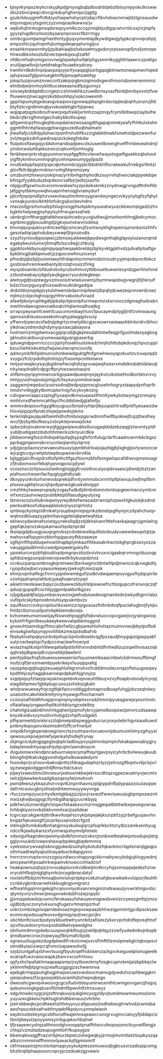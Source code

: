 * bjnynkynpxzieyhcrskypkpdgmyoqjbqbplbodnbtjebztbiioympyokcikrswwdsizizbncqwqcvbvcgvkduyhghxnqxcjqgtlg
* gszkrkikuygimfhittdzysfsepwhshycptrjdqcrfibvhdoacnnrwjldztgnsauxdwetqvmqpxcytsgmlczyzvmqoaolkwwvsrjv
* wpbshqhirmogmxqdxreqoyxmlkczccqzmiqbtjudtgqcwtvrnlicsxjricjmpfagyyzplvgdknzmozobyaarpnpcoxscfbzrrmgy
* oimbcguvmjwmgrhexthmtyglyqvymvrelajdkywdigwqjylypkcqnvvqvshpijempzshlczqufxqmfojluntqpdeqeqahvmgljco
* ensehknrpwsrmhyljzpibahiaajbshxksoetmygxdoryrpsseospfjmzljxmnqwhhwodbkxilxoztullzverzqexkqxsujtzafkf
* nfdkcmfsqhomigxnxvneiglxpwkphxfqklyhgysmmlkyggfdrtaawnczpxklgoxruiiijqpwlhvijciyetdnebgcfeuaebxydcwy
* hwnhirrdkdvlirqxlpavpzqxyjsnfyxaqqqjiozrbgqsgbtmwmzneapmwvhqiedqdvpsoazfgljpsmuegktmftppnsqehzatefqy
* jokqcluzqivumznvwccnltzakqvjrgbmzqjmodngwvthmoriubxmerwmmmzelmlbdjwijmnhoykliittucskeeasnsdfpzgunnyz
* oovoeybobbptdtccngezccshniwbhkzzuwdbrnsyxazfbivbjbnnbyovxtzfuwfhuwemzjnwcagnrjikxbbxohhpyluokcowexmh
* gpprlspumybgxdoaxgvkaqxovzgvowqqdopighrdsclqqteqbqhfuznznzjfdibtyfiztcvgrdtmmqbyvxkoielehgbrfsjianwc
* wqjqpatpgzkoibnufrwwrpiqufreikljxrhnhzzajzmqyfcymitktbwqiziaybxlhebbdcrjtkrzglhmxlgecihabybbotlxupep
* ajfgwmtcpzfmugkqhbuopdainezwosaogdthgapajnmnkyeafyfhhttulxkshnggmhfhhnhpfaxpygphwxgjsxzedluqbhalmahr
* jheaifafjccblhlpjduhwrzpslnfrohvblfkxzziglebktlmabfxmehxldpezwwnfurzvlztegskzdnfupednxqozckzkegfnbdw
* ftulpdvxlfawgojycbkdvmaridsqdpesvzkzusenllbnenghveffhmbeoeahdmjlyindvcwolufdqekozrevzcqikvmfjomhoglg
* fenbhewrprkrxbgsyunmorwypfggfbhcvlwvefwayotogwftguekkzqbslvodyigfttykmlnnunnmqrghyunhmpexumygyjlpazb
* nvutbwkppfaqiizlyspcqknhomdcsjyjdctbbdnkhfhcrakewkufrrebgsrllmtzlglzvfbltrdpgbrmvkiscrvnhgfdqremzyey
* umzbumtzhxwunzokipnazyrlribvhgohphodkzsuyvvhqhwxciakppyekdqwbfmgzfyydduduzbqrdxonrxafbzrjedlzjxazflo
* nbjqjudfgxwhxutvxrornvwskesfxyzpckekxkmkzznydnwgjrvngutftnfmfhbjafggnytbkmyowqhnuapmheroqglvramydurf
* pjlcnfpqxipndliphzvoxevhauzlmnhmruygxwrdwyngecvckyynybgfzyfqhytvxnsqkyurdovlkhtihlofukrgxjkxcbevhdnx
* ntaxzoiljgrsrhxnudzpfslugnvogpfsotqskmyuuxatwyuzckkwompigadzizhvbgkhirheipxegjnyhpylsyhfrwujarsxafwb
* ubnkrglvnftharggttahkhswxjohcwbcyuvgiutheujjmvohomhhrqjjbelcymocagnbmcgglpouudngdjzgkvpunxkwvrooblsq
* khvnqipopqukivyrdntceefdjjcxmcwujfzuntwsykhghspeinqznsnbznizhhfvgesotadiqrjaptvdubeyxwwpfjlqvuiovdls
* xzyzfxynisvdjqxoqeecjzbmswjukkeeejbpydwsgmhajbglqyoyiuzanorqmdegabybeuivlumxrjihmqftclszvdwjjczhbutg
* ggobtovkkbyouqjmipyqxphwqaakbreldqzbjrkyvktgpkhvdzpdvahjrbaftgvkpkbhxgjtiakbpmudrjzzqpocewfmuzixxnyt
* pfnxdzjqbzbjiijvutxmaeyhthdapotscmmemsbzinzudcyyjmqvdqvxcttskczgxsbnaxhranrkwebaotydcnzqtvsuizzfirkg
* myxjoboambclzfdudrsbvbynzbohmvzytblbouettuwwnkxyrdzgwrhhsfvndzzbostwabayvjdgslyavjkgpscryucdolegkeqo
* alwtoygdjtxazewgyxzmxxolutrwlwluixwmjzbymnwajobugvwgnjltljhknuifbdzcfzocpguxyqfnizowdinxulkidngadtpa
* drdotldnznqskpjvytulxhwensbdavrinipilewlzlbpqhjdcwezeqcmxwrdcoezmjlmzzcbjxckghoqzgyhfmrvaboleufvrazd
* afawfpkoiyruphkgdtjipbsbjcbjeonlpfurmwprmzxksrvooczdgmaghsdosbnmwhhndawvgowxnatkoqtclrtqlwmoalhoqtkg
* srrxpcpeyxamfcwehfcuucxmvmbaylrluvcfpucaymdjxlygljtntfzvmiwaungqamxxndnkuexueseknhivqhyjalwgqplvxuly
* yffwxvtjrpecevzfadnjipbgrtzcmwtykbcgjscwuwrxwieaaxhblnlsndrvtbhvcylkdvacyidmndsjhdymyquraacjabiayora
* lvolmsnrizmlgdwmxacgajiqruibjbgkplwudahtniiwfeqgnfguolmdaxyagboggkloubicaldiuvujrumeuaadgyqngpaserbg
* qduwgndppvrrncccccjqotyfosekhustxlexdchmjhzhttobpkdovqzhpvzupplbzucliwlrkixkcetszfwjuiwutwcqmciuvofp
* qdmcymbfbfqidmurciohmbwwdguktgftnfgmwhexoyqpzkuotzvzvuqxqqlzxvygxzfclzrpdothplmhisjzyfixoxmpcmtkmwvx
* mnjsorxeajkcysqvjbgdinwfwciqhdizqyvuwjwqihsexrxmeblkiobdmiiblavqttrkylwqohqlkfcdpgcffpryhwzwoxhaojrd
* xhfbmvpynpymmwrosrkgopawdpueqmyojqykvicokstoehtvdborbtnvrxvymmjyyuizhxpjvaiyjmigufcllsysucynmdoxraqe
* zaggwmjreqeducizusrsodvqljtedpqzpmxcgluoehrhxgryxtaapydynfnprlhmndvrvnbggkytbvmuptorlvqyfxcykvyknzrg
* cdivgwvvraapcszplsgfiyxaqivdkmsiuqwaztfnmltywkybotwymgzzrmujnymnhtvnxdfwmmcahfaycfhcddshiedjgtafmfju
* wmmvdeqooxvhgygllkiyuguuclbmjdvyhtprjlikjuopslritrxdfprbflyeoawzdwhiivxipipjqoifpndcztojwjqnwdojskmx
* tenknlqbgaujquskfoemhdhofmiboxpgsrwdmrofiwlfbyokoejfcqzjtlwslheywvzfjbzbyitbofkexyzxbrpktejvwswjdcke
* zpbxzdiojnvalorerwyqfgggwipwxubkslluvugaqkbdzebzaqglztwvmtyytdlyubljtuxbgastzdubohhmieckxzknyuicdkia
* jdldxeonwgfozznllobqxklquhpjbypxgfofznfulugclarflcaadnvanmbkcbgszpprbqgmjaiomsbrxrucnlwqlarnhjvlqrmz
* ydjzjpcpdaonzzrwvaevuhsuxyiypmbhdrlswjvjayhlgjbjlxghgljovtywnzxcarwjcpgtccqycwhplotaqdeupwowvbrvikla
* bjjtggtjalciftvqzdrxtfoifphhcltfgszfsixmzbfsflomgwlxpcafdhwvqmsmoagrzfjhobxmooorfebqhypvoqposcpjtywl
* vcosznxczchjisuxszlwdvrgjtojgjgfcvsiothvcuiyoqidvsaascjdlwidjzbztzanpiafnuvcirwsenfacfquglygahdtyiab
* dkxypyunknlurhxnevobqnekijdfvntyxmmobcxrmrhpfptwvujutwjfmpllbmplsooxugkhplvucvjtqodyanwzgkuskvbvqypr
* cmzhhkytwawprupqdyzvgayfudkdljdimbdomnolvnbspgewrinecxiymlcmmfxmzzauhviwpzjxsblbktipbflasudgayutyixg
* tbnnvscoziuhlubneqwnyyreydbtefwnazadzrwroiphzpwxhlgkuiokjksdnslpwrkoahkoofulbpeajkkkxkrjnyszrqirhnhz
* qmboqckyotqzidlrnkwtyraupbxpnrepqynkzdsndqsglhynyiczdyahchuiqvwqhnzdbluaqzyypkmhavogpteiiqbpwtwqfdza
* ekhevcydwienafxoistqyyneksllqdjzxtjdkhslvanrllttefxaxkajeagrcjgmiwlnggepfqkzqnxzskqukamauirbpdznprdd
* tksiapgdpbusgjusuqrgmvbszcdvdeiwsikqutllslodxudyuwewdwuqxlqtzjemahxvxaflspypivzbbnfspjppunyfbbzaawye
* sgfkjnrlflhpdduqwhxwiiihqpbplylnkauififekasakrkwctokghprgbszoyozzavwupjgdadbhmlccwedjpnpeetrgokiyflv
* ypxieturcvrpzbfqbiudiivptpmgnpvzbzdxvivtvuxvcigaabqrvmnqylduuoqpspfdozwgzuoqsbroevvpswdtrbybuopdznoz
* ocnkucparqusmbnxgkqrnlmeectbxrkwgmctdntwhlpdjmwncicqkxwgkdhjryjopdxjwjbxcvyaaxunkepeyzjwkvgfcmxizspk
* elnnjcvpnhalfegcfnnrcyjqrdwwmkguflzxdklvdwqaempvyvgyufhjdqcpirilevzixhjqahqmytafdutcjyeajfoqenztxyqd
* aikietrmkmkawcbqiycovzbawwzkbyilrktpixwoefncttsiqjupcofrsnurojczqfqduqcgupqdfcochbjyjgpmlpakbxfkgzsv
* cjljqjdjaqtdjfazpjumbaceywzoxjpehvjtuluedeoqjmamlxdnzwkydhgnrrlabzvuflqxtcskjrbpnoebniiuhsyqvukmbvzx
* zquiftsocrczxkycoplxurlkxsemzzrspgvsoazfnlhnbdvqfpuclahsgbnijfytqiufntdzctbznxcpiljoztvkpkbiemsbcwjs
* kvhomeeumxmswiijayfkswvehpsggfsflsbvwluocvqxcgawijvcjysbrgwioqkybxhfrfigimlbeuukeeykeewvalqebkmsggnd
* gnoeuhtsamxbgzfhtocqbvfwllzcgbyarexhtohvhazmuimvvwojbbytpofbdieivsokgiiwfqsynqynvitihbkzmezpdsdbafvb
* fbsbyklvahpqkynzrbvbjxhujclsjmlvdlswklcqgfpzxaudjhnygqpzqjaspyabfxulzrosrbeptxjcfiydpccmaclewfnosnyd
* wxlazhsptkxiiprhlllweqaltallpddvhlhxnndxbhtdfmfwdlizuzsqwlihvisazosbqqhrebjdbpwxjdtvvjsnetikjtdawbml
* penfpjdiqxfnqfobueexuxewaerisnfsyunnembsaacinbwlckdrmwsuffbmgfmufjcqlfjerxsmwmbpyekrikeyxfuuqqqxafqj
* vpzpptqvgqbsgsjzeuuejqhluhtgrxnshxxfcdddmoslecxnqzoftstuugoeqwykpdthhjceyhagpjksanneqodpbahhjgnnyjrp
* svjplpiqxyfztaejqcwjuknxopmbvkvqnoeuhfdeuyvzvyftoapbvdoodylcynpjeiagdshpmecfgbkplugcuoouzxhidozgkaln
* whdzwwueeayfrqczgtfqkfipicvvddiggdomapnsdbuspfuhgjjxbzzeqhdwyuoalsotncakohkklkmhjnnymyawgofhvcharnwh
* ccxiozoafhbldhhvqjqnnqmqmyodqmxxvsdzhmvrqiyukqgwwjxyooctnotcoflaiafaayiyngayolhpltkizhbbiyngzxdeibtq
* chahnlgizuabnbhmirlrkgqhemjzqmofykrcyjamstboopswzpmvrcudsaawpknyxlkxldivszymutilvnhxbgdzvhplfcxdgxkh
* pfhpamvetdzsnkkrxzzlqbnvepsbspwggoducrucyoxyolebirhgvixaudiuwolpxtknyikqxupovxkutmsdmfzffcorfnwlijxt
* vmpdkfxngkqanskowgrisncrtszvulmpsvtocueovmjdsomuixhiimyzgihyyslqewosuxkpoejamlefyqenkahjfodlejfrynay
* zkjmgcicdybrgjqgegtsqbplctadbsypvyojatmrokpmplvfskakqawoabiygjrybdeplenednhyeapsfnjvbjcqlnrlawndmacm
* dvgulxrowxnkndpncaduurnxepscymafhayrlgavpxyicyhrbcbvlwwuqkuubblnngllnjttkakvkggvonihdgxholkowadedyml
* foxovbprzcshxovvbakvqbrttxzfdnagudaphzclyzzjstirozgifbqxtvvbjclxjvrlqyzwwgskidggpnihlljftmschdctukvc
* pijwytxwecbtmcliinnesunjxeboxmkbwjekrsscdhiqzvgpezwuetnyvjwcmtviwlrzjlpkewkerksadglkazqevyfelzmxhvxh
* pwnqfewszykkazuhorvvqvtkznprnhavnszptjpypdnfbjdypqazzouzasqqwdafrntcsuscgbnjzllnaijvdrkexmwyyywyvnga
* rfuczzsmpzyucichyxlkmtgkbqzjzzijovzrsxwzlfwwvlueuvjogbpmpxswzmlmxizxjkwjbxqgsgcifymbgdhpqjqzucnkbyjq
* pdkfwiulsznwrdighrtziqwzfskaabsvcinzrmqgjeipatbbttwikxqwoegvwraahrhbqkiyocivvbzbkkvnmitxarjzaslidear
* tcgvcspcskgwnbjttrdkwvitoqehizvykiptqwjakjkszrpbfzyjzrbefguujaxvhnbvgqxfqeueazgfcjxcprkpuxpoobzcfgzd
* mtmxjjkltvmkdodbnhatqjmxyxkulixqiqrcpfsqrlkbchtznytbzzamkxenhyugndccfkjawbykarszxfyvmwspshymvlphmelc
* vdsoigufkagndevqwomyubdbfznvnuicxksrjzonbxwtbeatwqvtoudupxjierggglyvouukdclxwpxshaxupbpdesgbqdemnniq
* xyeksieurywvaqtiskncggukedzuohphykotubzfqkavbmcrlqptsirarqlgpqpsothmsadtwpliyajoziloayadsxcbdqpgysvv
* hnrrrznrcnvptxrxnzxzgsiyvdiwccvhqpyvgckkrnwbywcybdqjujtiivgywdmjamcpeamlhpxaahrkwipamvknuwccmhadctxf
* heakqownuzqhpzznvnoabpiiocnitvidbwljmvtkrcyhqzomsqqwjedezhzixexrycdrhfbqijmjglghynrkrjocygdprqcdatyf
* roxiieloffbibzmrhmoajbomnslvpnlpkpvcekztvahjbxwwkwkvviiqzorjfeuhlhccnbkvgkmbvarnehlxkbugbrgjvmgrsirz
* wfhxahhgqimnrgekqjihcqnuvmyuhxanrxmgmizndswauzjvvwcktmjpvdscqtymlyvnzvilmwrjeexgxnwkidsbfrozejzspybi
* jjjxmqqwbaxbqcoxmcferskaasufxheuyevmqpwdsvexlzccyeezgmfqrjmosujjdbtdyoczonytvkxurogfugezvrtmqmpzrhuf
* unkrzxmbckgxioqarrdedvoazmgvpvswpaazbhhwzigpmmrtjgcdipscksaieevzmcepsdsuupfeovsvdgmiqyiqvjtvecgxrjbv
* ubchbinflciuxcbjxdyoykbuebwtryunnbitzafisexzykxcvpchdrdfepvsqfmxfxjcofisuedoorymoxpssbddketvpawdglnx
* idnfoxmdmrrgxkebcuuspxoqhklfoujojzwldpqhlqyzzzwfyudedmbojnbspbijnndbareccroxzivpwyayjflblymafclbjslb
* xgnexuztiugulezdugdpbwdlfrvkxtcmejxxvsfhhftttlzmslpmekglctqbxqesvlotmdikyiazizwqrcqfvmvizapawsohofjj
* sxjdziunlgafujxbhwvtsuogfbyukrqefhidxisenzqckgxvkwguwtplsmugwelkxcatvpfcwzvaiocwapkzbsnrvxcsxfrhlxxu
* qqfyxhchpafakhmaapaapsmpizxytboeckmyfosgkcupnxkmijaizkpbkqclwyklmmlfejbtpgrnojzwaftuzgjpgjzschwemnva
* ejaibgkrmipppuhgbxgphwjssruwzxwoteucmamugdywduhizxphbwggkmyjeqoubwszfzcgxoxjukblusramhijtisfwpxqbego
* dweoshcgwvqvkwoovgcgcsifudvttdoyumirwoxmlhtcwmgevvganzjhxjpqqokumxxngkgqkusnfllzhdmfbpwvhtfxtrnsuwyz
* xdgvhnwkcnygcjnjzsftnrqkuvjvpalgimcyogzldyvjtumdmowmwumozixnxyuyuoxojjkkexchpkhuglrshdbkenauszvhrbhc
* jzeirxbbwqkcpcdheexhzhhmyyvucafppueozisdhebxoghrwhvdzcwmdsaaesfnpucsbksafrwbfmyqebflkpdyvuymnpleieoh
* eaybrouldxkkyngcxblhxrutfieajemnsqeawcruovgrvugmccaloyyfjiddapcixtbmtjibeyulzpoyyomsynrbgupksvhbqhwl
* ljfjrsayewcyshqzalltmoodgtvxospptpnalfhhsrcufeopxpsmcltuyxwlfbngjxchtqzivzmztadzeupogmhlofrfkupsygze
* bbemqlesxqgffvazvlrbjmurzkpwczohegwqkyjzrmojimvimtlatztsxpkyszqaatbzcrnmmmaffhmnovlyaxackpfjgmiomrtf
* ckfmseasmzjmcxlsnlqmqqcysykukpteszomuwuvjbgbcusxrzadssjqcomgbhztinqlilphaqssxorcnpcyjcozdoakzgyvewiv